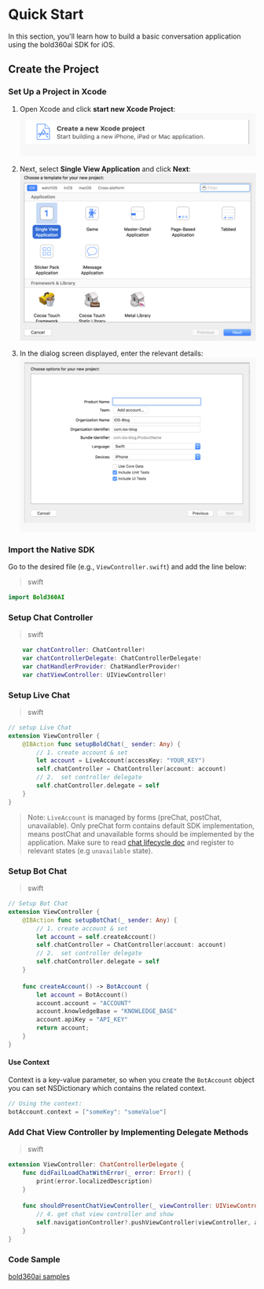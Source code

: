 # Quick Start

In this section, you'll learn how to build a basic conversation application using the bold360ai SDK for iOS.

## Create the Project  

### Set Up a Project in Xcode  

1. Open Xcode and click **start new Xcode Project**:
        ![](images/iOS/conversation/newProj.png)

2. Next, select **Single View Application** and click **Next**:
        ![](images/iOS/conversation/singleView.png)

3. In the dialog screen displayed, enter the relevant details:
        ![](images/iOS/conversation/projDetails.png)

### Import the Native SDK

Go to the desired file (e.g., `ViewController.swift`) and add the line below:

>swift

```swift
import Bold360AI
```

### Setup Chat Controller

>swift

```swift
    var chatController: ChatController!
    var chatControllerDelegate: ChatControllerDelegate!
    var chatHandlerProvider: ChatHandlerProvider!
    var chatViewController: UIViewController!
```

### Setup Live Chat

>swift

```swift
// setup Live Chat
extension ViewController {
    @IBAction func setupBoldChat(_ sender: Any) {
        // 1. create account & set
        let account = LiveAccount(accessKey: "YOUR_KEY")
        self.chatController = ChatController(account: account)
        // 2.  set controller delegate
        self.chatController.delegate = self
    }
}
```

> Note: `LiveAccount` is managed by forms (preChat, postChat, unavailable).
>Only preChat form contains default SDK implementation, means postChat and unavailable forms should be implemented by the application.
>Make sure to read [chat lifecycle doc](https://developer.bold360.com/help/EN/Bold360API/Bold360API/c_sdk_combined_ios_adv_chat_lifecycle.html) and register to relevant states (e.g `unavailable` state).

### Setup Bot Chat

>swift

```swift
// Setup Bot Chat
extension ViewController {
    @IBAction func setupBotChat(_ sender: Any) {
        // 1. create account & set
        let account = self.createAccount()
        self.chatController = ChatController(account: account)
        // 2.  set controller delegate
        self.chatController.delegate = self
    }
    
    func createAccount() -> BotAccount {
        let account = BotAccount()
        account.account = "ACCOUNT"
        account.knowledgeBase = "KNOWLEDGE_BASE"
        account.apiKey = "API_KEY"
        return account;
    }
}
```

#### Use Context

Context is a key-value parameter, so when you create the `BotAccount` object you can set NSDictionary which contains the related context.

``` swift
// Using the context:
botAccount.context = ["someKey": "someValue"]
```

### Add Chat View Controller by Implementing Delegate Methods  

>swift

```swift
extension ViewController: ChatControllerDelegate {
    func didFailLoadChatWithError(_ error: Error!) {
        print(error.localizedDescription)
    }
    
    func shouldPresentChatViewController(_ viewController: UIViewController!) {
        // 4. get chat view controller and show
        self.navigationController?.pushViewController(viewController, animated: true)
    }
}
```

### Code Sample

[bold360ai samples](https://github.com/bold360ai/bold360ai-mobile-samples)